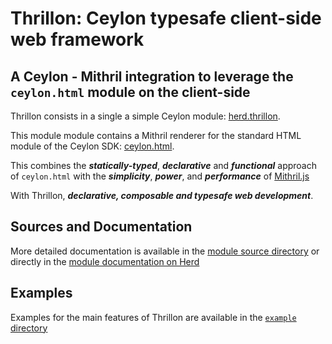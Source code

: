 # Thrillon: Ceylon typesafe client-side web framework

## A Ceylon - Mithril integration to leverage the `ceylon.html` module on the client-side

Thrillon consists in a single a simple Ceylon module:
[herd.thrillon](https://modules.ceylon-lang.org/repo/1/herd/thrillon/1.0.1/module-doc/api/index.html).

This module module contains a Mithril renderer for the standard HTML module of the Ceylon SDK:
[ceylon.html](https://modules.ceylon-lang.org/repo/1/ceylon/html/1.3.3/module-doc/api/index.html).

This combines the *__statically-typed__*, *__declarative__* and *__functional__* approach of
`ceylon.html` with the *__simplicity__*, *__power__*, and *__performance__* of
[Mithril.js](https://mithril.js.org)

With Thrillon, *__declarative, composable and typesafe web development__*.

## Sources and Documentation

More detailed documentation is available in the
[module source directory](https://github.com/davidfestal/herd.thrillon/tree/master/thrillon)
or directly in the
[module documentation on Herd](https://modules.ceylon-lang.org/repo/1/herd/thrillon/1.0.1/module-doc/api/index.html)

## Examples

Examples for the main features of Thrillon are available in the [`example` directory](https://github.com/davidfestal/herd.thrillon/tree/master/example)

